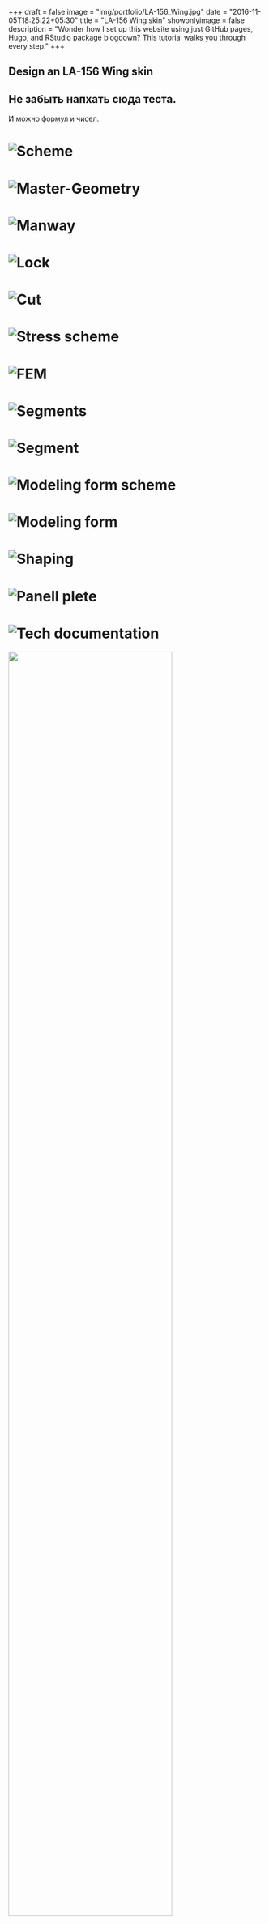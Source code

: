 +++
draft = false
image = "img/portfolio/LA-156_Wing.jpg"
date = "2016-11-05T18:25:22+05:30"
title = "LA-156 Wing skin"
showonlyimage = false
description = "Wonder how I set up this website using just GitHub pages, Hugo, and RStudio package blogdown? This tutorial walks you through every step."
+++

## Design an LA-156 Wing skin
<!--more-->

## Не забыть напхать сюда теста.  
И можно формул и чисел.

# ![Scheme][1]
# ![Master-Geometry][2]
# ![Manway][3]
# ![Lock][3,1]
# ![Cut][4]
# ![Stress scheme][5]
# ![FEM][6]
# ![Segments][7]
# ![Segment][8]
# ![Modeling form scheme][9]
# ![Modeling form][10]
# ![Shaping][11]
# ![Panell plete][12]
# ![Tech documentation][13]

<img src="https://raw.githubusercontent.com/Balashov-Artem/Portfolio/master/docs/img/portfolio/LA-156_Wing/1.jpg" width="80%" />
<img src="../LA-156_Wing_files/13.png" width="80%" />

[1]: https://raw.githubusercontent.com/Balashov-Artem/Portfolio/master/docs/img/portfolio/LA-156_Wing/1.jpg "Scheme"
[2]: https://raw.githubusercontent.com/Balashov-Artem/Portfolio/master/docs/img/portfolio/LA-156_Wing/2.jpg "Master-Geometry"
[3]: https://raw.githubusercontent.com/Balashov-Artem/Portfolio/master/docs/img/portfolio/LA-156_Wing/3.jpg "Manway"
[3,1]: https://raw.githubusercontent.com/Balashov-Artem/Portfolio/master/docs/img/portfolio/LA-156_Wing/3,1.jpg "Lock"
[4]: https://raw.githubusercontent.com/Balashov-Artem/Portfolio/master/docs/img/portfolio/LA-156_Wing/4.jpg "Cur"
[5]: https://raw.githubusercontent.com/Balashov-Artem/Portfolio/master/docs/img/portfolio/LA-156_Wing/5.png "Stress scheme"
[6]: https://raw.githubusercontent.com/Balashov-Artem/Portfolio/master/docs/img/portfolio/LA-156_Wing/6.png  "FEM"
[7]: https://raw.githubusercontent.com/Balashov-Artem/Portfolio/master/docs/img/portfolio/LA-156_Wing/7.png  "Segments"
[8]: https://raw.githubusercontent.com/Balashov-Artem/Portfolio/master/docs/img/portfolio/LA-156_Wing/8.png  "Segment"
[9]: https://raw.githubusercontent.com/Balashov-Artem/Portfolio/master/docs/img/portfolio/LA-156_Wing/9.png  "Modeling form scheme"
[10]: https://raw.githubusercontent.com/Balashov-Artem/Portfolio/master/docs/img/portfolio/LA-156_Wing/10.png "Modeling form scheme"
[11]: https://raw.githubusercontent.com/Balashov-Artem/Portfolio/master/docs/img/portfolio/LA-156_Wing/11.png "Shaping"
[12]: https://raw.githubusercontent.com/Balashov-Artem/Portfolio/master/docs/img/portfolio/LA-156_Wing/12.png "Panel plate"
[13]: https://raw.githubusercontent.com/Balashov-Artem/Portfolio/master/docs/img/portfolio/LA-156_Wing/13.png "Tech documentation"